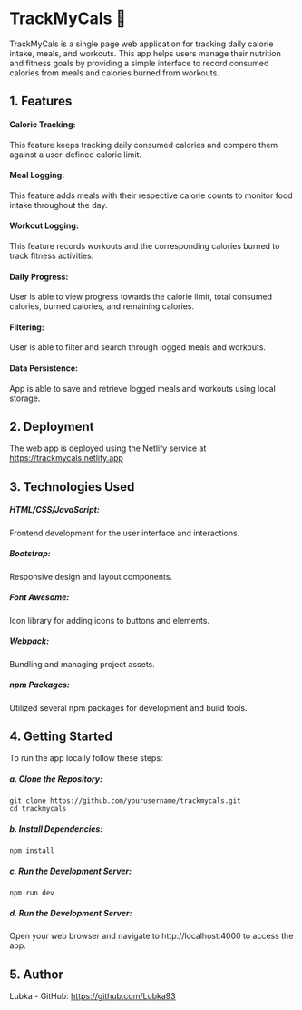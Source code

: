 #  TrackMyCals 💪

TrackMyCals is a single page web application for tracking daily calorie intake, meals, and workouts. This app helps users manage their nutrition and fitness goals by providing a simple interface to record consumed calories from meals and calories burned from workouts.

## 1. Features

#### Calorie Tracking: 
This feature keeps tracking daily consumed calories and compare them against a user-defined calorie limit.

#### Meal Logging:
This feature adds meals with their respective calorie counts to monitor food intake throughout the day.

#### Workout Logging:
This feature records workouts and the corresponding calories burned to track fitness activities.

#### Daily Progress:
User is able to view progress towards the calorie limit, total consumed calories, burned calories, and remaining calories.

#### Filtering:
User is able to filter and search through logged meals and workouts.

#### Data Persistence:
App is able to save and retrieve logged meals and workouts using local storage.

## 2. Deployment

The web app is deployed using the Netlify service at https://trackmycals.netlify.app

## 3. Technologies Used

##### HTML/CSS/JavaScript:
Frontend development for the user interface and interactions.

##### Bootstrap: 
Responsive design and layout components.

##### Font Awesome: 
Icon library for adding icons to buttons and elements.

##### Webpack: 
Bundling and managing project assets.
##### npm Packages: 
Utilized several npm packages for development and build tools.

## 4. Getting Started

To run the app locally follow these steps:

##### a. Clone the Repository:

    git clone https://github.com/yourusername/trackmycals.git
    cd trackmycals

##### b. Install Dependencies:
    npm install

##### c. Run the Development Server:
    npm run dev

##### d. Run the Development Server:
Open your web browser and navigate to http://localhost:4000 to access the app.

## 5. Author
Lubka - GitHub: https://github.com/Lubka93


